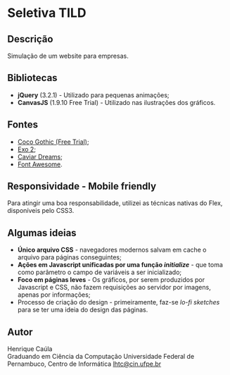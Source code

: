 # Seletiva TILD

## Descrição
Simulação de um website para empresas.

## Bibliotecas
- <b>jQuery</b> (3.2.1) - Utilizado para pequenas animações;
- <b>CanvasJS</b> (1.9.10 Free Trial) - Utilizado nas ilustrações dos gráficos.

## Fontes
- <a href="http://www.dafont.com/coco-gothic.font">Coco Gothic (Free Trial)</a>;
- <a href="http://www.dafont.com/pt/exo-2.font">Exo 2</a>;
- <a href="http://www.dafont.com/pt/caviar-dreams.font">Caviar Dreams</a>;
- <a href="http://fontawesome.io/">Font Awesome</a>.

## Responsividade - Mobile friendly
Para atingir uma boa responsabilidade, utilizei as técnicas nativas do Flex, disponíveis pelo CSS3.

## Algumas ideias
- <b>Único arquivo CSS</b> - navegadores modernos salvam em cache o arquivo para páginas
conseguintes;
- <b>Ações em Javascript unificadas por uma função <i>initialize</i></b> - que toma como parâmetro o
campo de variáveis a ser inicializado;
- <b>Foco em páginas leves</b> - Os gráficos, por serem produzidos por Javascript e CSS, não fazem requisições
ao servidor por imagens, apenas por informações;
- </b>Processo de criação do design</b> - primeiramente, faz-se <i>lo-fi sketches</i> para se ter uma ideia
do design das páginas.

## Autor
Henrique Caúla<br>
Graduando em Ciência da Computação
Universidade Federal de Pernambuco, Centro de Informática
lhtc@cin.ufpe.br
